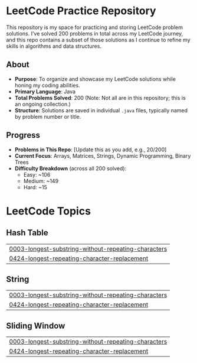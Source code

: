 # LeetCode Practice Repository

This repository is my space for practicing and storing LeetCode problem solutions. I’ve solved 200 problems in total across my LeetCode journey, and this repo contains a subset of those solutions as I continue to refine my skills in algorithms and data structures.

## About
- **Purpose**: To organize and showcase my LeetCode solutions while honing my coding abilities.
- **Primary Language**: Java
- **Total Problems Solved**: 200 (Note: Not all are in this repository; this is an ongoing collection.)
- **Structure**: Solutions are saved in individual `.java` files, typically named by problem number or title.

## Progress
- **Problems in This Repo**: [Update this as you add, e.g., 20/200]
- **Current Focus**: Arrays, Matrices, Strings, Dynamic Programming, Binary Trees
- **Difficulty Breakdown** (across all 200 solved):
  - Easy: ~106
  - Medium: ~149
  - Hard: ~15
  

<!---LeetCode Topics Start-->
# LeetCode Topics
## Hash Table
|  |
| ------- |
| [0003-longest-substring-without-repeating-characters](https://github.com/Pratikshapandey1609/LeetcodePractice/tree/master/0003-longest-substring-without-repeating-characters) |
| [0424-longest-repeating-character-replacement](https://github.com/Pratikshapandey1609/LeetcodePractice/tree/master/0424-longest-repeating-character-replacement) |
## String
|  |
| ------- |
| [0003-longest-substring-without-repeating-characters](https://github.com/Pratikshapandey1609/LeetcodePractice/tree/master/0003-longest-substring-without-repeating-characters) |
| [0424-longest-repeating-character-replacement](https://github.com/Pratikshapandey1609/LeetcodePractice/tree/master/0424-longest-repeating-character-replacement) |
## Sliding Window
|  |
| ------- |
| [0003-longest-substring-without-repeating-characters](https://github.com/Pratikshapandey1609/LeetcodePractice/tree/master/0003-longest-substring-without-repeating-characters) |
| [0424-longest-repeating-character-replacement](https://github.com/Pratikshapandey1609/LeetcodePractice/tree/master/0424-longest-repeating-character-replacement) |
<!---LeetCode Topics End-->